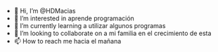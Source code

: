 - 👋 Hi, I’m @HDMacias
- 👀 I’m interested in aprende programación
- 🌱 I’m currently learning a utilizar algunos programas
- 💞️ I’m looking to collaborate on a mi familia en el crecimiento de esta
- 📫 How to reach me hacia el mañana 

<!---
HDMacias/HDMacias is a ✨ special ✨ repository because its `README.md` (this file) appears on your GitHub profile.
You can click the Preview link to take a look at your changes.
--->
